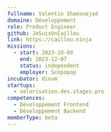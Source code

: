 ```yaml
---
fullname: Valentin Shamsnejad
domaine: Développement
role: Product Engineer
github: JeSuisUnCaillou
link: https://caillou.ninja
missions:
  - start: 2023-10-09
    end: 2023-12-07
    status: independent
    employer: Scopopop
incubator: dinum
startups:
  - valorisation.des.stages.pro
competences:
  - Développement Frontend
  - Développement Backend
memberType: beta
---
```

